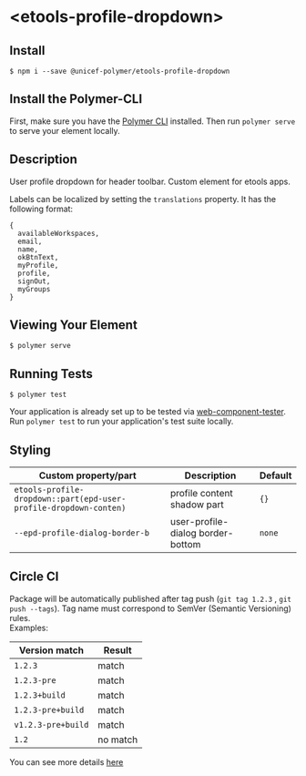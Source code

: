 # \<etools-profile-dropdown\>

## Install

`$ npm i --save @unicef-polymer/etools-profile-dropdown`

## Install the Polymer-CLI

First, make sure you have the [Polymer CLI](https://www.npmjs.com/package/polymer-cli) installed. Then run `polymer serve` to serve your element locally.

## Description

User profile dropdown for header toolbar.
Custom element for etools apps.

Labels can be localized by setting the `translations` property.
It has the following format:

```
{
  availableWorkspaces,
  email,
  name,
  okBtnText,
  myProfile,
  profile,
  signOut,
  myGroups
}
```

## Viewing Your Element

```
$ polymer serve
```

## Running Tests

```
$ polymer test
```

Your application is already set up to be tested via [web-component-tester](https://github.com/Polymer/web-component-tester). Run `polymer test` to run your application's test suite locally.

## Styling

| Custom property/part                                              | Description                       | Default |
| ----------------------------------------------------------------- | --------------------------------- | ------- |
| `etools-profile-dropdown::part(epd-user-profile-dropdown-conten)` | profile content shadow part       | `{}`    |
| `--epd-profile-dialog-border-b`                                   | user-profile-dialog border-bottom | `none`  |

## Circle CI

Package will be automatically published after tag push (`git tag 1.2.3` , `git push --tags`). Tag name must correspond to SemVer (Semantic Versioning) rules.  
Examples:

| Version match      | Result   |
| ------------------ | -------- |
| `1.2.3`            | match    |
| `1.2.3-pre`        | match    |
| `1.2.3+build`      | match    |
| `1.2.3-pre+build`  | match    |
| `v1.2.3-pre+build` | match    |
| `1.2`              | no match |

You can see more details [here](https://rgxdb.com/r/40OZ1HN5)
